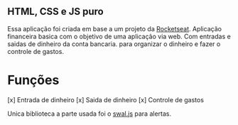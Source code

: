 ## HTML, CSS e JS puro

Essa aplicação foi criada em base a um projeto da [Rocketseat](https://rocketseat.com.br/).
Aplicação financeira basica com o objetivo de uma aplicação via web.
Com entradas e saidas de dinheiro da conta bancaria.
para organizar o dinheiro e fazer o controle de gastos.

# Funções
[x] Entrada de dinheiro
[x] Saida de dinheiro
[x] Controle de gastos

Unica biblioteca a parte usada foi o [swal.js](https://github.com/t4t5/sweetalert) para alertas.